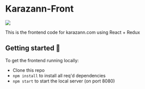 Karazann-Front
===============
![](https://img.shields.io/circleci/token/ce5b62af1872fd3a010a79d82ae39499dfe67ea7/project/github/szkabaroli/karazann-front/develop.svg?style=flat-square)

This is the frontend code for karazann.com using React + Redux

## Getting started 💪

To get the frontend running locally:

- Clone this repo
- `npm install` to install all req'd dependencies
- `npm start` to start the local server (on port 8080)